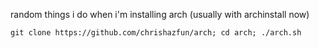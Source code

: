 random things i do when i'm installing arch (usually with archinstall now)

```
git clone https://github.com/chrishazfun/arch; cd arch; ./arch.sh
```

